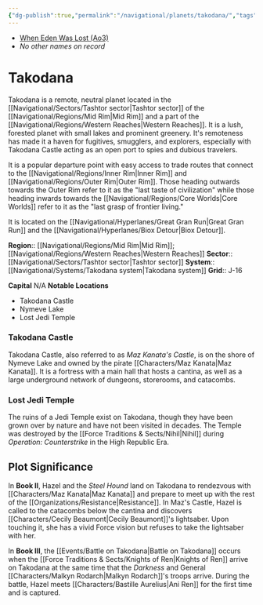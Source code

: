 ```yaml
---
{"dg-publish":true,"permalink":"/navigational/planets/takodana/","tags":["map","planet","midrim","western","tashtor","takodanasystem","greatgranrun","biox"],"noteIcon":"saber1"}
---
```


- [When Eden Was Lost (Ao3)](https://archiveofourown.org/works/19334440)
- *No other names on record* 
# Takodana

Takodana is a remote, neutral planet located in the [[Navigational/Sectors/Tashtor sector\|Tashtor sector]] of the [[Navigational/Regions/Mid Rim\|Mid Rim]] and a part of the [[Navigational/Regions/Western Reaches\|Western Reaches]]. It is a lush, forested planet with small lakes and prominent greenery. It's remoteness has made it a haven for fugitives, smugglers, and explorers, especially with Takodana Castle acting as an open port to spies and dubious travelers. 

It is a popular departure point with easy access to trade routes that connect to the [[Navigational/Regions/Inner Rim\|Inner Rim]] and [[Navigational/Regions/Outer Rim\|Outer Rim]]. Those heading outwards towards the Outer Rim refer to it as the "last taste of civilization" while those heading inwards towards the [[Navigational/Regions/Core Worlds\|Core Worlds]] refer to it as the "last grasp of frontier living." 

It is located on the [[Navigational/Hyperlanes/Great Gran Run\|Great Gran Run]] and the [[Navigational/Hyperlanes/Biox Detour\|Biox Detour]]. 

**Region**::  [[Navigational/Regions/Mid Rim\|Mid Rim]]; [[Navigational/Regions/Western Reaches\|Western Reaches]]
**Sector**::  [[Navigational/Sectors/Tashtor sector\|Tashtor sector]]
**System**::  [[Navigational/Systems/Takodana system\|Takodana system]]
**Grid**::  J-16

**Capital** N/A
**Notable Locations**
- Takodana Castle
- Nymeve Lake
- Lost Jedi Temple

### Takodana Castle

Takodana Castle, also referred to as *Maz Kanata's Castle*, is on the shore of Nymeve Lake and owned by the pirate [[Characters/Maz Kanata\|Maz Kanata]]. It is a fortress with a main hall that hosts a cantina, as well as a large underground network of dungeons, storerooms, and catacombs.
### Lost Jedi Temple

The ruins of a Jedi Temple exist on Takodana, though they have been grown over by nature and have not been visited in decades. The Temple was destroyed by the [[Force Traditions & Sects/Nihil\|Nihil]] during *Operation: Counterstrike* in the High Republic Era. 

## Plot Significance

In **Book II**, Hazel and the *Steel Hound* land on Takodana to rendezvous with [[Characters/Maz Kanata\|Maz Kanata]] and prepare to meet up with the rest of the [[Organizations/Resistance\|Resistance]]. In Maz's Castle, Hazel is called to the catacombs below the cantina and discovers [[Characters/Cecily Beaumont\|Cecily Beaumont]]'s lightsaber. Upon touching it, she has a vivid Force vision but refuses to take the lightsaber with her.

In **Book III**, the [[Events/Battle on Takodana\|Battle on Takodana]] occurs when the [[Force Traditions & Sects/Knights of Ren\|Knights of Ren]] arrive on Takodana at the same time that the *Darkness* and General [[Characters/Malkyn Rodarch\|Malkyn Rodarch]]'s troops arrive. During the battle, Hazel meets [[Characters/Bastille Aurelius\|Ani Ren]] for the first time and is captured.